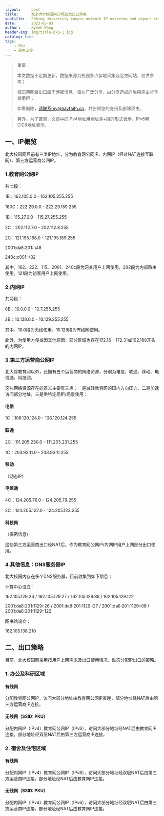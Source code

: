 ```yaml
---
layout:     post
title:      北京大学校园网IP概览及出口策略
subtitle:   Peking University campus network IP overview and export strategy
date:       2023-02-03
author:     Xymmh Wang
header-img: img/title-pku-1.jpg
catalog: true
tags:
    - PKU
    - 弱电工程
---
```


>重要： 
>
>本文数据不定期更新，数据来源为校园多点实地采集及官方网站，仅供参考；  
>
>校园网网络出口属于涉密信息，请勿广泛分享，由分享造成的后果需由分享者承担；  
>
>如需删除，请联系my@havfaith.cn，并告知您的身份及删除理由。

>另外，为了直观，文章中的IPv4地址用地址类+段的形式表示，IPv6用CIDR地址表示。

## 一、IP概览
  北大校园网目前有三类IP地址，分为教育网公网IP、内网IP（经过NAT连接互联网）、第三方运营商公网IP。  

### 1.教育网公网IP
共七段：  

1B：162.105.0.0 - 162.105.255.255  

160C：222.29.0.0 - 222.29.159.255  

1B：115.27.0.0 - 115.27.255.255  

2C：202.112.7.0 - 202.112.8.255  

2C：121.195.188.0 - 121.195.189.255

2001:da8:201::\48  

240c:c001::\32

  其中，162、222、115、2001、240c段为网关用户上网使用，202段为内部路由使用，121段为访客用户上网使用。

### 2.内网IP
共两段：  

8B：10.0.0.0 - 10.7.255.255  

2B：10.128.0.0 - 10.129.255.255  

  其中，10.0段为无线使用，10.128段为有线网使用。  

  此外，为使用方便或因其他原因，部分区域也存在172.16 - 172.31或192.168开头的内网IP。

### 3.第三方运营商公网IP
  北大除教育网以外，还拥有五个运营商的网络资源，分别为电信、联通、移动、电信通、科技网。  
  
  这些网络资源存在的意义主要有三点：一是减轻教育网的国内方向压力，二是加速访问部分地址，三是供特定场所/场景使用：

#### 电信
1C：106.120.124.0 - 106.120.124.255

#### 联通 
2C：111.205.230.0 - 111.205.231.255  

1C：203.93.11.0 - 203.93.11.255

#### 移动
（动态IP）

#### 电信通
4C：124.205.76.0 - 124.205.79.255  

2C：124.205.122.0 - 124.205.123.255

#### 科技网
（保密信息）

  这些第三方运营商出口经NAT后，作为教育网公网IP/内网IP用户上网部分出口使用。
  
### 4.其他信息：DNS服务器IP
  北大校园内存在多个DNS服务器，目前收集到如下信息：  
  
  计算中心设立：  
  
  162.105.129.26 / 162.105.129.27 / 162.105.129.88 / 162.105.129.122  
  
  2001:da8:201:1129::26 / 2001:da8:201:1129::27 / 2001:da8:201:1129::88 / 2001:da8:201:1129::122  
  
  图书馆设立：  
  
  162.105.138.210
  <br/>
  
  
## 二、出口策略
  目前，北大校园网采用按用户上网需求及出口使用情况，动态分配IP出口的策略。

### 1. 办公及科研区域
#### 有线网
  分配教育网公网IP，访问大部分地址由教育网公网IP直连，部分地址经NAT后由第三方运营商IP连接。  

#### 无线网（SSID: PKU）
  分配内网IP（IPv4）教育网公网IP（IPv6），访问大部分地址经NAT后由教育网IP连接，部分地址经双层NAT后由第三方运营商IP连接。

### 2. 宿舍及住宅区域
#### 有线网
  分配内网IP（IPv4）教育网公网IP（IPv6），访问大部分地址经双层NAT后由第三方运营商IP连接，部分地址经NAT后由教育网IP连接。  

#### 无线网（SSID: PKU）
  分配内网IP（IPv4）教育网公网IP（IPv6），访问大部分地址经双层NAT后由第三方运营商IP连接，部分地址经NAT后由教育网IP连接。
